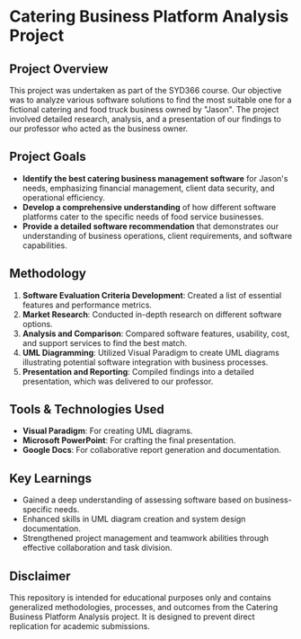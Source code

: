 # Catering Business Platform Analysis Project

## Project Overview
This project was undertaken as part of the SYD366 course. Our objective was to analyze various software solutions to find the most suitable one for a fictional catering and food truck business owned by "Jason". The project involved detailed research, analysis, and a presentation of our findings to our professor who acted as the business owner.

## Project Goals
- **Identify the best catering business management software** for Jason's needs, emphasizing financial management, client data security, and operational efficiency.
- **Develop a comprehensive understanding** of how different software platforms cater to the specific needs of food service businesses.
- **Provide a detailed software recommendation** that demonstrates our understanding of business operations, client requirements, and software capabilities.

## Methodology
1. **Software Evaluation Criteria Development**: Created a list of essential features and performance metrics.
2. **Market Research**: Conducted in-depth research on different software options.
3. **Analysis and Comparison**: Compared software features, usability, cost, and support services to find the best match.
4. **UML Diagramming**: Utilized Visual Paradigm to create UML diagrams illustrating potential software integration with business processes.
5. **Presentation and Reporting**: Compiled findings into a detailed presentation, which was delivered to our professor.

## Tools & Technologies Used
- **Visual Paradigm**: For creating UML diagrams.
- **Microsoft PowerPoint**: For crafting the final presentation.
- **Google Docs**: For collaborative report generation and documentation.

## Key Learnings
- Gained a deep understanding of assessing software based on business-specific needs.
- Enhanced skills in UML diagram creation and system design documentation.
- Strengthened project management and teamwork abilities through effective collaboration and task division.

## Disclaimer
This repository is intended for educational purposes only and contains generalized methodologies, processes, and outcomes from the Catering Business Platform Analysis project. It is designed to prevent direct replication for academic submissions.




